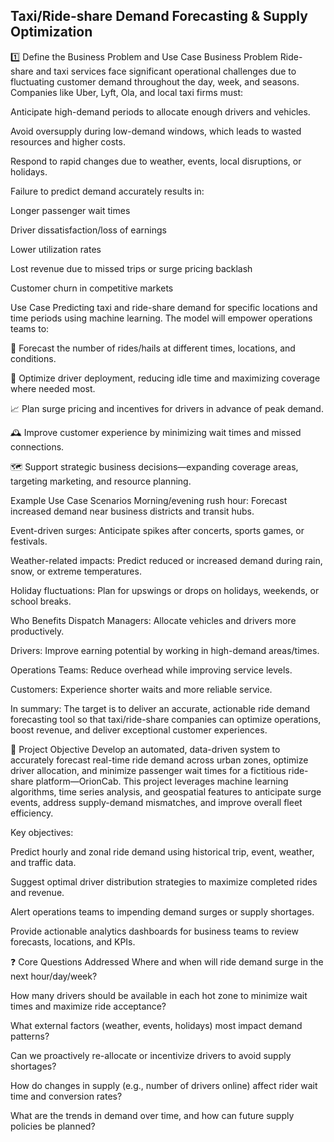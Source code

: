 ## Taxi/Ride-share Demand Forecasting & Supply Optimization

1️⃣ Define the Business Problem and Use Case
Business Problem
Ride-share and taxi services face significant operational challenges due to fluctuating customer demand throughout the day, week, and seasons.
Companies like Uber, Lyft, Ola, and local taxi firms must:

Anticipate high-demand periods to allocate enough drivers and vehicles.

Avoid oversupply during low-demand windows, which leads to wasted resources and higher costs.

Respond to rapid changes due to weather, events, local disruptions, or holidays.

Failure to predict demand accurately results in:

Longer passenger wait times

Driver dissatisfaction/loss of earnings

Lower utilization rates

Lost revenue due to missed trips or surge pricing backlash

Customer churn in competitive markets

Use Case
Predicting taxi and ride-share demand for specific locations and time periods using machine learning.
The model will empower operations teams to:

📍 Forecast the number of rides/hails at different times, locations, and conditions.

🚕 Optimize driver deployment, reducing idle time and maximizing coverage where needed most.

📈 Plan surge pricing and incentives for drivers in advance of peak demand.

🕰️ Improve customer experience by minimizing wait times and missed connections.

🗺️ Support strategic business decisions—expanding coverage areas, targeting marketing, and resource planning.

Example Use Case Scenarios
Morning/evening rush hour: Forecast increased demand near business districts and transit hubs.

Event-driven surges: Anticipate spikes after concerts, sports games, or festivals.

Weather-related impacts: Predict reduced or increased demand during rain, snow, or extreme temperatures.

Holiday fluctuations: Plan for upswings or drops on holidays, weekends, or school breaks.

Who Benefits
Dispatch Managers: Allocate vehicles and drivers more productively.

Drivers: Improve earning potential by working in high-demand areas/times.

Operations Teams: Reduce overhead while improving service levels.

Customers: Experience shorter waits and more reliable service.

In summary:
The target is to deliver an accurate, actionable ride demand forecasting tool so that taxi/ride-share companies can optimize operations, boost revenue, and deliver exceptional customer experiences.


🎯 Project Objective
Develop an automated, data-driven system to accurately forecast real-time ride demand across urban zones, optimize driver allocation, and minimize passenger wait times for a fictitious ride-share platform—OrionCab.
This project leverages machine learning algorithms, time series analysis, and geospatial features to anticipate surge events, address supply-demand mismatches, and improve overall fleet efficiency.

Key objectives:

Predict hourly and zonal ride demand using historical trip, event, weather, and traffic data.

Suggest optimal driver distribution strategies to maximize completed rides and revenue.

Alert operations teams to impending demand surges or supply shortages.

Provide actionable analytics dashboards for business teams to review forecasts, locations, and KPIs.

❓ Core Questions Addressed
Where and when will ride demand surge in the next hour/day/week?

How many drivers should be available in each hot zone to minimize wait times and maximize ride acceptance?

What external factors (weather, events, holidays) most impact demand patterns?

Can we proactively re-allocate or incentivize drivers to avoid supply shortages?

How do changes in supply (e.g., number of drivers online) affect rider wait time and conversion rates?

What are the trends in demand over time, and how can future supply policies be planned?


